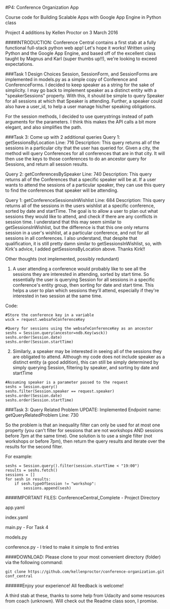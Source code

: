 #P4: Conference Organization App

Course code for Building Scalable Apps with Google App Engine in Python class

Project 4 additions by Kellen Proctor on 3 March 2016

####INTRODUCTION:
Conference Central contains a first stab at a fully functional full-stack python web app! Let's hope it works! Written using Python and the Google App Engine, and based off of the excellent class taught by Magnus and Karl (super thumbs up!!), we're looking to exceed expectations.

###Task 1 Design Choices
Session, SessionForm, and SessionForms are implemented in models.py as a simple copy of Conference and ConferenceForms. I decided to keep speaker as a string for the sake of simplicity. I may go back to implement speaker as a distinct entity with a "speakerSessions" property. With this, it should be simple to query Speaker for all sessions at which that Speaker is attending. Further, a speaker could also have a user_id, to help a user manage his/her speaking obligations.

For the session methods, I decided to use querystrings instead of path arguments for the parameters. I think this makes the API calls a bit more elegant, and also simplifies the path.

###Task 3: Come up with 2 additional queries
Query 1: getSessionsByLocation
Line: 716
Description: This query returns all of the sessions in a particular city that the user has queried for. Given a city, the method will query Conferences for all conferences that are in that city. It will then use the keys to those conferences to do an ancestor query for Sessions, and return all session results.

Query 2: getConferencesBySpeaker
Line: 740
Description: This query returns all of the Conferences that a specific speaker will be at. If a user wants to attend the sessions of a particular speaker, they can use this query to find the conferences that speaker will be attending.

Query 1: getConferenceSessionsInWishlist
Line: 684
Description: This query returns all of the sessions in the users wishlist at a specific conference, sorted by date and startTime. The goal is to allow a user to plan out what sessions they would like to attend, and check if there are any conflicts in session time. I understand that this may seem similar to getSessionsInWishlist, but the difference is that this one only returns session in a user's wishlist, at a particular conference, and not for all sessions in all conferences. I also understand, that despite that qualification, it is still pretty damn similar to getSessionsInWishlist, so, with Kirk's advice, I added getSessionsByLocation above. Thanks Kirk!!


Other thoughts (not implemented, possibly redundant)

1. A user attending a conference would probably like to see all the sessions they are interested in attending, sorted by start time. So essentially the user is querying Session for all sessions in a specific conference's entity group, then sorting for date and start time. This helps a user to plan which sessions they'll attend, especially if they're interested in two session at the same time.

Code:
```
#Store the conference key in a variable
wsck = request.websafeConferenceKey

#Query for sessions using the websafeConferenceKey as an ancestor
seshs = Session.query(ancestor=ndb.Key(wsck))
seshs.order(Session.date)
seshs.order(Session.startTime)
``` 

2. Similarly, a speaker may be interested in seeing all of the sessions they are obligated to attend. Although my code does not include speaker as a distinct entity (a good addition), this can still be simply determined by simply querying Session, filtering by speaker, and sorting by date and startTime

```
#Assuming speaker is a parameter passed to the request
seshs = Session.query()
seshs.filter(Session.speaker == request.speaker)
seshs.order(Session.date)
seshs.order(Session.startTime)
```

###Task 3: Query Related Problem
UPDATE: Implemented
Endpoint name: getQueryRelatedProblem
Line: 730

So the problem is that an inequality filter can only be used for at most one property (you can't filter for sessions that are not workshops AND sessions before 7pm at the same time). One solution is to use a single filter (not workshops or before 7pm), then return the query results and iterate over the results for the second filter.

For example:
```
seshs = Session.query().filter(session.startTime < "19:00")
results = seshs.fetch()
sessions = []
for sesh in results:
    if sesh.typeOfSession != "workshop":
        sessions.append(sesh)
```

####IMPORTANT FILES:
ConferenceCentral_Complete - Project Directory

app.yaml

index.yaml

main.py - For Task 4

models.py

conference.py - I tried to make it simple to find entries

####DOWNLOAD:
Please clone to your most convenient directory (folder) via the following
command:


```
git clone https://github.com/kellenproctor/conference-organization.git conf_central
```


######Enjoy your experience! All feedback is welcome!

A third stab at these, thanks to some help from Udacity and some resources
from coach (unknown). Will check out the Readme class soon, I promise.